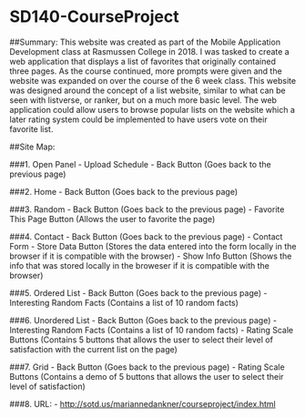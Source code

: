 # SD140-CourseProject
##Summary:
This website was created as part of the Mobile Application Development class at Rasmussen College in 2018. I was tasked to create a web
application that displays a list of favorites that originally contained three pages. As the course continued, more prompts were given
and the website was expanded on over the course of the 6 week class. This website was designed around the concept of a list website, 
similar to what can be seen with listverse, or ranker, but on a much more basic level. The web application could allow users to browse
popular lists on the website which a later rating system could be implemented to have users vote on their favorite list.

##Site Map:

###1. Open Panel
      - Upload Schedule
      - Back Button (Goes back to the previous page)
      
###2. Home
      - Back Button (Goes back to the previous page)
      
###3. Random
      - Back Button (Goes back to the previous page)
      - Favorite This Page Button (Allows the user to favorite the page)
      
###4. Contact
      - Back Button (Goes back to the previous page)
      - Contact Form
        - Store Data Button (Stores the data entered into the form locally in the browser if it is compatible with the browser)
        - Show Info Button (Shows the info that was stored locally in the broweser if it is compatible with the browser)
        
###5. Ordered List
      - Back Button (Goes back to the previous page)
      - Interesting Random Facts (Contains a list of 10 random facts)
      
###6. Unordered List
      - Back Button (Goes back to the previous page)
      - Interesting Random Facts (Contains a list of 10 random facts)
      - Rating Scale Buttons (Contains 5 buttons that allows the user to select their level of satisfaction with the current list on the page)
      
###7. Grid
      - Back Button (Goes back to the previous page)
      - Rating Scale Buttons (Contains a demo of 5 buttons that allows the user to select their level of satisfaction)
  
###8. URL:
      - http://sotd.us/mariannedankner/courseproject/index.html


